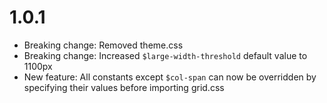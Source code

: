 # 1.0.1
- Breaking change: Removed theme.css
- Breaking change: Increased `$large-width-threshold` default value to 1100px
- New feature: All constants except `$col-span` can now be overridden by specifying their values before importing grid.css